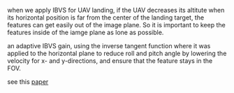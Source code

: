 when we apply IBVS for UAV landing, if the UAV decreases its altitute when its horizontal position is far from the center of the landing target, the features can get easily out of the image plane. 
So it is important to keep the features inside of the iamge plane as lone as possible. 

an adaptive IBVS gain, using the inverse tangent function where it was applied to the horizontal plane to reduce roll and pitch angle by lowering the velocity for x- and y-directions, and ensure that the feature stays in the FOV.

see this [paper](http://refhub.elsevier.com/S1270-9638(22)00543-0/bibF731CA209A6FD380BE356839E57C2B61s1)
